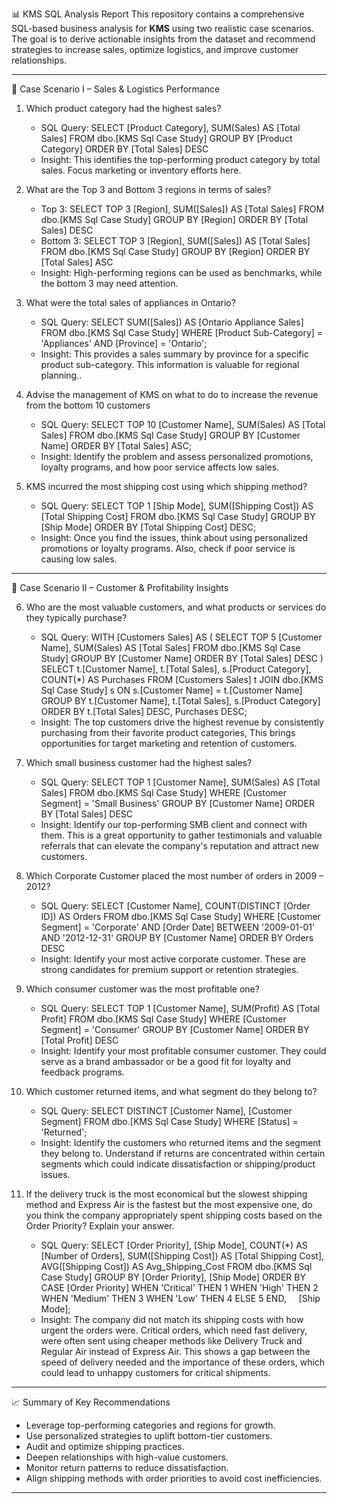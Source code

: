 📊 KMS SQL Analysis Report
This repository contains a comprehensive SQL-based business analysis for **KMS** using two realistic case scenarios. The goal is to derive actionable insights from the dataset and recommend strategies to increase sales, optimize logistics, and improve customer relationships.

---
📁 Case Scenario I – Sales & Logistics Performance
1. Which product category had the highest sales?
    - SQL Query: SELECT [Product Category], SUM(Sales) AS [Total Sales]
                 FROM dbo.[KMS Sql Case Study]
                 GROUP BY [Product Category]
                 ORDER BY [Total Sales] DESC
    - Insight: This identifies the top-performing product category by total sales. Focus marketing or inventory efforts here.

2. What are the Top 3 and Bottom 3 regions in terms of sales?
    - Top 3: SELECT TOP 3 [Region], SUM([Sales]) AS [Total Sales]
             FROM dbo.[KMS Sql Case Study]
             GROUP BY [Region]
             ORDER BY [Total Sales] DESC
    - Bottom 3: SELECT TOP 3 [Region], SUM([Sales]) AS [Total Sales]
                FROM		 dbo.[KMS Sql Case Study]
                GROUP BY     [Region]
                ORDER BY     [Total Sales] ASC
    - Insight: High-performing regions can be used as benchmarks, while the bottom 3 may need attention.
3. What were the total sales of appliances in Ontario?
    - SQL Query: SELECT  SUM([Sales]) AS [Ontario Appliance Sales]
                         FROM	dbo.[KMS Sql Case Study]
                         WHERE   [Product Sub-Category] = 'Appliances' AND [Province] = 'Ontario';
    - Insight: This provides a sales summary by province for a specific product sub-category. This information is valuable for regional planning..
4. Advise the management of KMS on what to do to increase the revenue from the bottom 10 customers
    - SQL Query: SELECT
                TOP 10 [Customer Name],
                SUM(Sales) AS [Total Sales]
               FROM
                dbo.[KMS Sql Case Study]
               GROUP BY
                [Customer Name]
               ORDER BY
                [Total Sales] ASC;
    - Insight: Identify the problem and assess personalized promotions, loyalty programs, and how poor service affects low sales.
5. KMS incurred the most shipping cost using which shipping method?
    - SQL Query: SELECT 
            		TOP 1 [Ship Mode], 
            		SUM([Shipping Cost]) AS [Total Shipping Cost]
               FROM	dbo.[KMS Sql Case Study]
               GROUP BY [Ship Mode]
               ORDER BY [Total Shipping Cost] DESC;
    - Insight: Once you find the issues, think about using personalized promotions or loyalty programs. Also, check if poor service is causing low sales. 

---

📁 Case Scenario II – Customer & Profitability Insights

6. Who are the most valuable customers, and what products or services do they typically purchase?
    - SQL Query: WITH [Customers Sales] AS (
                    SELECT
                      TOP 5 [Customer Name],
                      SUM(Sales) AS [Total Sales]
                    FROM
                      dbo.[KMS Sql Case Study]
                    GROUP BY
                      [Customer Name]
                    ORDER BY
                      [Total Sales] DESC
                  )
                    SELECT
                      t.[Customer Name],
                      t.[Total Sales],
                      s.[Product Category],
                      COUNT(*) AS Purchases
                    FROM
                      [Customers Sales] t
                    JOIN
                      dbo.[KMS Sql Case Study] s
                      ON s.[Customer Name] = t.[Customer Name]
                    GROUP BY
                      t.[Customer Name], t.[Total Sales], s.[Product Category]
                    ORDER BY
                      t.[Total Sales] DESC,
                      Purchases DESC;
    - Insight: The top customers drive the highest revenue by consistently purchasing from their favorite product categories, This brings opportunities for target marketing and retention of customers.
7. Which small business customer had the highest sales?
    - SQL Query: SELECT
                  TOP 1 [Customer Name],
                  SUM(Sales) AS [Total Sales]
                 FROM
                  dbo.[KMS Sql Case Study]
                 WHERE
                  [Customer Segment] = 'Small Business'
                 GROUP BY
                  [Customer Name]
                 ORDER BY
                  [Total Sales] DESC
    - Insight: Identify our top-performing SMB client and connect with them. This is a great opportunity to gather testimonials and valuable referrals that can elevate the company's reputation and attract new customers. 
8. Which Corporate Customer placed the most number of orders in 2009 – 2012?
    - SQL Query: SELECT
                  [Customer Name],
                  COUNT(DISTINCT [Order ID]) AS Orders
                 FROM
                  dbo.[KMS Sql Case Study]
                 WHERE
                  [Customer Segment] = 'Corporate'
                  AND [Order Date] BETWEEN '2009-01-01' AND '2012-12-31'
                 GROUP BY
                  [Customer Name]
                 ORDER BY
                  Orders DESC
    - Insight: Identify your most active corporate customer. These are strong candidates for premium support or retention strategies.
9. Which consumer customer was the most profitable one?
    - SQL Query: SELECT
                  TOP 1 [Customer Name],
                  SUM(Profit) AS [Total Profit]
                 FROM
                  dbo.[KMS Sql Case Study]
                 WHERE
                  [Customer Segment] = 'Consumer'
                 GROUP BY
                  [Customer Name]
                 ORDER BY
                  [Total Profit] DESC
    - Insight: Identify your most profitable consumer customer. They could serve as a brand ambassador or be a good fit for loyalty and feedback programs.

10. Which customer returned items, and what segment do they belong to?
    - SQL Query: SELECT DISTINCT
                  [Customer Name],
                  [Customer Segment]
                 FROM
                  dbo.[KMS Sql Case Study] 
                 WHERE
                  [Status] = 'Returned';
    - Insight: Identify the customers who returned items and the segment they belong to. Understand if returns are concentrated within certain segments which could indicate dissatisfaction or shipping/product issues.

11. If the delivery truck is the most economical but the slowest shipping method and Express Air is the fastest but the most expensive one, do you think the company
appropriately spent shipping costs based on the Order Priority? Explain your answer.
    - SQL Query: SELECT 
                      [Order Priority],
                      [Ship Mode],
                      COUNT(*) AS [Number of Orders],
                      SUM([Shipping Cost]) AS [Total Shipping Cost],
                      AVG([Shipping Cost]) AS Avg_Shipping_Cost
                 FROM 
                      dbo.[KMS Sql Case Study]
                 GROUP BY 
                      [Order Priority], [Ship Mode]
                 ORDER BY 
                      CASE [Order Priority]
                          WHEN 'Critical' THEN 1
                          WHEN 'High' THEN 2
                          WHEN 'Medium' THEN 3
                          WHEN 'Low' THEN 4
                          ELSE 5
                      END,
                      [Ship Mode];
    - Insight: The company did not match its shipping costs with how urgent the orders were. Critical orders, which need fast delivery, were often sent using cheaper methods like Delivery Truck and Regular Air instead of Express Air. This shows a gap between the speed of delivery needed and the importance of these orders, which could lead to unhappy customers for critical shipments.

---

📈 Summary of Key Recommendations

- Leverage top-performing categories and regions for growth.
- Use personalized strategies to uplift bottom-tier customers.
- Audit and optimize shipping practices.
- Deepen relationships with high-value customers.
- Monitor return patterns to reduce dissatisfaction.
- Align shipping methods with order priorities to avoid cost inefficiencies.

---


